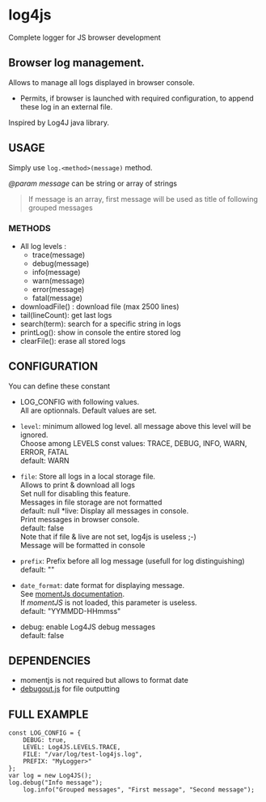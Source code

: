 # log4js
Complete logger for JS browser development

## Browser log management. 
Allows to manage all logs displayed in browser console.   

* Permits, if browser is launched with required configuration, to append these log in an external file. 
 
Inspired by Log4J java library. 
 

## USAGE

Simply use ```log.<method>(message)``` method.
 		
*@param message* can be string or array of strings

> If message is an array, first message will be used as title of following grouped messages

### METHODS

* All log levels : 
	* trace(message)
	* debug(message)
	* info(message)
	* warn(message)
	* error(message)
	* fatal(message)
* downloadFile() : download file (max 2500 lines)
* tail(lineCount): get last logs
* search(term): search for a specific string in logs
* printLog(): show in console the entire stored log
* clearFile(): erase all stored logs

## CONFIGURATION

You can define these constant 

* LOG_CONFIG with following values.  
All are optionnals. Default values are set. 

* ```level```: minimum allowed log level. all message above this level will be ignored.  
Choose among LEVELS const values: TRACE, DEBUG, INFO, WARN, ERROR, FATAL  
default: WARN
* ```file```: Store all logs in a local storage file.   
Allows to print & download all logs  
Set null for disabling this feature.  
Messages in file storage are not formatted  
default: null
*live: Display all messages in console.  
Print messages in browser console.  
default: false   
Note that if file & live are not set, log4js is useless ;-)  
Message will be formatted in console
* ```prefix```: Prefix before all log message (usefull for log distinguishing)  
default: ""
* ```date_format```: date format for displaying message.  
See [momentJs documentation](https://momentjs.com/docs/#/displaying/).  
If *momentJS* is not loaded, this parameter is useless.   
default: "YYMMDD-HHmmss"
* debug: enable Log4JS debug messages  
default: false
 
## DEPENDENCIES

* momentjs is not required but allows to format date 
* [debugout.js](https://github.com/inorganik/debugout.js) for file outputting
 
## FULL EXAMPLE
 
```
const LOG_CONFIG = {
	DEBUG: true, 
	LEVEL: Log4JS.LEVELS.TRACE, 
	FILE: "/var/log/test-log4js.log",
	PREFIX: "MyLogger>"
};
var log = new Log4JS();
log.debug("Info message");
	log.info("Grouped messages", "First message", "Second message");
```